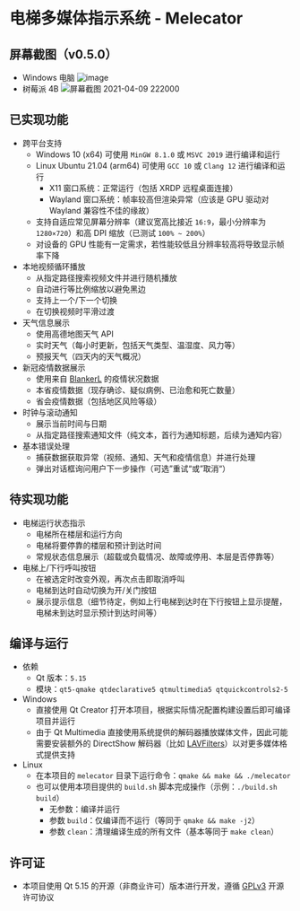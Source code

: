 # 电梯多媒体指示系统 - Melecator

## 屏幕截图（v0.5.0）

* Windows 电脑
![image](https://user-images.githubusercontent.com/34391595/114176394-a85bb700-996d-11eb-80f8-7dd5940caf71.png)
* 树莓派 4B
![屏幕截图 2021-04-09 222000](https://user-images.githubusercontent.com/34391595/114197229-b537d500-9984-11eb-8083-72f3c1dc5d0f.png)

## 已实现功能

* 跨平台支持
  * Windows 10 (x64) 可使用 `MinGW 8.1.0` 或 `MSVC 2019` 进行编译和运行
  * Linux Ubuntu 21.04 (arm64) 可使用 `GCC 10` 或 `Clang 12` 进行编译和运行
    * X11 窗口系统：正常运行（包括 XRDP 远程桌面连接）
    * Wayland 窗口系统：帧率较高但渲染异常（应该是 GPU 驱动对 Wayland 兼容性不佳的缘故）
  * 支持自适应常见屏幕分辨率（建议宽高比接近 `16:9`，最小分辨率为 `1280×720`）和高 DPI 缩放（已测试 `100% ~ 200%`）
  * 对设备的 GPU 性能有一定需求，若性能较低且分辨率较高将导致显示帧率下降
* 本地视频循环播放
  * 从指定路径搜索视频文件并进行随机播放
  * 自动进行等比例缩放以避免黑边
  * 支持上一个/下一个切换
  * 在切换视频时平滑过渡
* 天气信息展示
  * 使用高德地图天气 API
  * 实时天气（每小时更新，包括天气类型、温湿度、风力等）
  * 预报天气（四天内的天气概况）
* 新冠疫情数据展示
  * 使用来自 [BlankerL](https://github.com/BlankerL/DXY-COVID-19-Crawler) 的疫情状况数据
  * 本省疫情数据（现存确诊、疑似病例、已治愈和死亡数量）
  * 省会疫情数据（包括地区风险等级）
* 时钟与滚动通知
  * 展示当前时间与日期
  * 从指定路径搜索通知文件（纯文本，首行为通知标题，后续为通知内容）
* 基本错误处理
  * 捕获数据获取异常（视频、通知、天气和疫情信息）并进行处理
  * 弹出对话框询问用户下一步操作（可选”重试“或”取消“）

## 待实现功能

* 电梯运行状态指示
  * 电梯所在楼层和运行方向
  * 电梯将要停靠的楼层和预计到达时间
  * 常规状态信息展示（超载或负载情况、故障或停用、本层是否停靠等）
* 电梯上/下行呼叫按钮
  * 在被选定时改变外观，再次点击即取消呼叫
  * 电梯到达时自动切换为开/关门按钮
  * 展示提示信息（细节待定，例如上行电梯到达时在下行按钮上显示提醒，电梯未到达时显示预计到达时间等）

## 编译与运行

* 依赖
  * Qt 版本：`5.15`
  * 模块：`qt5-qmake qtdeclarative5 qtmultimedia5 qtquickcontrols2-5`
* Windows
  * 直接使用 Qt Creator 打开本项目，根据实际情况配置构建设置后即可编译项目并运行
  * 由于 Qt Multimedia 直接使用系统提供的解码器播放媒体文件，因此可能需要安装额外的 DirectShow 解码器（比如 [LAVFilters](https://github.com/Nevcairiel/LAVFilters)）以对更多媒体格式提供支持
* Linux
  * 在本项目的 `melecator` 目录下运行命令：`qmake && make && ./melecator`
  * 也可以使用本项目提供的 `build.sh` 脚本完成操作（示例：`./build.sh build`）
    * 无参数：编译并运行
    * 参数 `build`：仅编译而不运行（等同于 `qmake && make -j2`）
    * 参数 `clean`：清理编译生成的所有文件（基本等同于 `make clean`）

## 许可证

* 本项目使用 Qt 5.15 的开源（非商业许可）版本进行开发，遵循 [GPLv3](https://github.com/BYZYB/multimedia-elevator-indicator/blob/master/LICENSE) 开源许可协议
